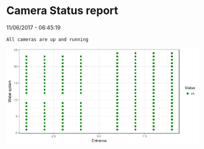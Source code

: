 Camera Status report
================
11/06/2017 - 06:45:19

    All cameras are up and running

![](camreport_files/figure-markdown_github/unnamed-chunk-2-1.png)
